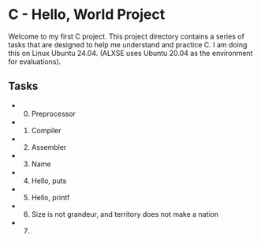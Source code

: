 # C - Hello, World Project

Welcome to my first C project. This project directory contains a series of tasks that are designed to help me understand and practice C. I am doing this on Linux Ubuntu 24.04. (ALXSE uses Ubuntu 20.04 as the environment for evaluations).

## Tasks

- 0. Preprocessor
- 1. Compiler
- 2. Assembler
- 3. Name
- 4. Hello, puts
- 5. Hello, printf
- 6. Size is not grandeur, and territory does not make a nation
- 7. 
